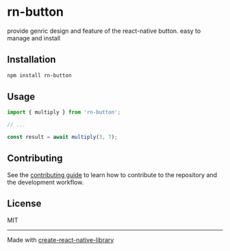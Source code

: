 # rn-button

provide genric design and feature of the react-native button. easy to manage and install

## Installation

```sh
npm install rn-button
```

## Usage

```js
import { multiply } from 'rn-button';

// ...

const result = await multiply(3, 7);
```

## Contributing

See the [contributing guide](CONTRIBUTING.md) to learn how to contribute to the repository and the development workflow.

## License

MIT

---

Made with [create-react-native-library](https://github.com/callstack/react-native-builder-bob)

